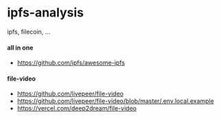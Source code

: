# ipfs-analysis
ipfs, filecoin, ...
#### all in one
- https://github.com/ipfs/awesome-ipfs
#### file-video
- https://github.com/livepeer/file-video
- https://github.com/livepeer/file-video/blob/master/.env.local.example
- https://vercel.com/deep2dream/file-video
```
```
